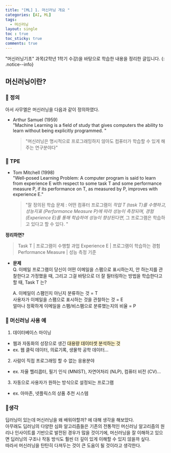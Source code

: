 ```yaml
---
title: "[ML] 1. 머신러닝 개요 "
categories: [AI, ML]
tags:
  - 머신러닝
layout: single
toc : true
toc_sticky: true
comments: true
---
```


"머신러닝기초" 과목(2학년 1학기 수강)을 바탕으로 학습한 내용을 정리한 글입니다.
{: .notice--info}


## 머신러닝이란?
### 🐾 정의
아서 사무엘은 머신러닝을 다음과 같이 정의하였다. 
- Arthur Samuel (1959) <br>
  "Machine Learning is a field of study that gives computers the ability to learn without being explicitly programmed. "
  
  > "머신러닝은 명시적으로 프로그래밍하지 않아도 컴퓨터가 학습할 수 있게 해주는 연구분야다"


### 🐾 TPE
- Tom Mitchell (1998) <br>
  "Well-posed Learning Problem: A computer program is said to learn from experience E with respect to some task T and some performance measure P, if its performance on T, as measured by P, improves with experience E."
  
  > "잘 정의된 학습 문제 : 어떤 컴퓨터 프로그램이 _작업 T (task T)를 수행하고, 성능지표 (Performance Measure P)에 따라 성능이 측정되며, 경험 (Experience E)를 통해 학습하여 성능이 향상된다면_, 그 프로그램은 학습하고 있다고 할 수 있다. "

**정리하면?**
> Task T | 프로그램이 수행할 과업
> Experience E | 프로그램이 학습하는 경험
> Performance Measure | 성능 측정 기준

- **문제** <br>
  Q.
  이메일 프로그램이 당신이 어떤 이메일을
  스팸으로 표시하는지, 안 하는지를 관찰한다고 가정했을 때, 그리고 그걸 바탕으로 더 잘 필터링하는 방법을 학습한다고 할 때, Task T 는?

  A.
  이메일이 스팸인지 아닌지 분류하는 것 = T
  <br> 사용자가 이메일을 스팸으로 표시하는 것을 관찰하는 것 = E
  <br> 얼마나 정확하게 이메일을 스팸/비스팸으로 분류했는지의 비율 = P


### 🐾 머신러닝 사용 예
1. 데이터베이스 마이닝
- 웹과 자동화의 성장으로 생긴 <span style="background-color: #fff3cd"> 대용량 데이터셋 분석하는 것 </span>
- ex. 웹 클릭 데이터, 의료기록, 생물학 공학 데이터...

2. 사람이 직접 프로그래밍 할 수 없는 응용분야
- ex. 자율 헬리콥터, 필기 인식 (MNIST), 자연어처리 (NLP), 컴퓨터 비전 (CV)...
  
3. 자동으로 사용자가 원하는 방식으로 설정되는 프로그램
- ex. 아마존, 넷플릭스의 상품 추천 시스템



### 📍생각
딥러닝이 있는데 머신러닝을 왜 배워야할까? 에 대해 생각을 해보았다. <br>
아무래도 딥러닝의 다양한 심화 알고리즘들은 기존의 전통적인 머신러닝 알고리즘의 원리나 인사이트를 기반으로 발전된 경우가 많을 것이기에, 머신러닝을 잘 이해하고 있으면 딥러닝의 구조나 작동 방식도 훨씬 더 깊이 있게 이해할 수 있지 않을까 싶다. <br> 따라서 머신러닝을 탄탄히 다져두는 것이 큰 도움이 될 것이라고 생각한다. 